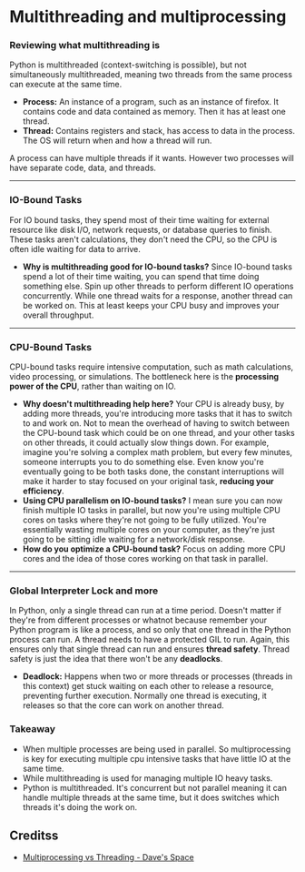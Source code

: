 # Multithreading and multiprocessing

### Reviewing what multithreading is
Python is multithreaded (context-switching is possible), but not simultaneously multithreaded, meaning two threads from the same process can execute at the same time. 

- **Process:** An instance of a program, such as an instance of firefox. It contains code and data contained as memory. Then it has at least one thread.
- **Thread:** Contains registers and stack, has access to data in the process. The OS will return when and how a thread will run.

A process can have multiple threads if it wants. However two processes will have separate code, data, and threads. 

---
### IO-Bound Tasks
For IO bound tasks, they spend most of their time waiting for external resource like disk I/O, network requests, or database queries to finish. These tasks aren't calculations, they don't need the CPU, so the CPU is often idle waiting for data to arrive.

- **Why is multithreading good for IO-bound tasks?** Since IO-bound tasks spend a lot of their time waiting, you can spend that time doing something else. Spin up other threads to perform different IO operations concurrently. While one thread waits for a response, another thread can be worked on. This at least keeps your CPU busy and improves your overall throughput.

---
### CPU-Bound Tasks
CPU-bound tasks require intensive computation, such as math calculations, video processing, or simulations. The bottleneck here is the **processing power of the CPU**, rather than waiting on IO.
- **Why doesn't multithreading help here?** Your CPU is already busy, by adding more threads, you're introducing more tasks that it has to switch to and work on. Not to mean the overhead of having to switch between the CPU-bound task which could be on one thread, and your other tasks on other threads, it could actually slow things down. For example, imagine you're solving a complex math problem, but every few minutes, someone interrupts you to do something else. Even know you're eventually going to be both tasks done, the constant interruptions will make it harder to stay focused on your original task, **reducing your efficiency**.
- **Using CPU parallelism on IO-bound tasks?** I mean sure you can now finish multiple IO tasks in parallel, but now you're using multiple CPU cores on tasks where they're not going to be fully utilized. You're essentially wasting multiple cores on your computer, as they're just going to be sitting idle waiting for a network/disk response.
- **How do you optimize a CPU-bound task?** Focus on adding more CPU cores and the idea of those cores working on that task in parallel. 

---
### Global Interpreter Lock and more
In Python, only a single thread can run at a time period. Doesn't matter if they're from different processes or whatnot because remember your Python program is like a process, and so only that one thread in the Python process can run. A thread needs to have a protected GIL to run. Again, this ensures only that single thread can run and ensures **thread safety**. Thread safety is just the idea that there won't be any **deadlocks**.

  - **Deadlock:** Happens when two or more threads or processes (threads in this context) get stuck waiting on each other to release a resource, preventing further execution. Normally one thread is executing, it releases so that the core can work on another thread. 

### Takeaway 
- When multiple processes are being used in parallel. So multiprocessing is key for executing multiple cpu intensive tasks that have little IO at the same time.
- While multithreading is used for managing multiple IO heavy tasks.
- Python is multithreaded. It's concurrent but not parallel meaning it can handle multiple threads at the same time, but it does switches which threads it's doing the work on.


## Creditss
- [Multiprocessing vs Threading - Dave's Space](https://youtu.be/AZnGRKFUU0c?si=ejOCe10J08PEDXWN)
